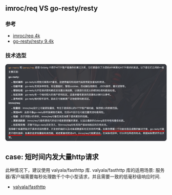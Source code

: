 ## imroc/req VS go-resty/resty

### 参考

- [imroc/req 4k](https://github.com/imroc/req)
- [go-resty/resty 9.4k](https://github.com/go-resty/resty)

### 技术选型

![img.png](img.png)

## case: 短时间内发大量http请求

此种情况下，建议使用 valyala/fasthttp 库.
valyala/fasthttp 库的适用场景: 服务器/客户端需要每秒处理数千个中小型请求，并且需要一致的低毫秒级响应时间.

- [valyala/fasthttp](https://github.com/valyala/fasthttp)


